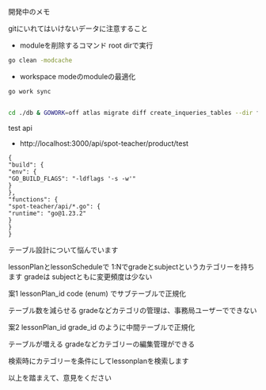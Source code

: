 開発中のメモ　

gitにいれてはいけないデータに注意すること


- moduleを削除するコマンド
root dirで実行
```bash
go clean -modcache
```

- workspace modeのmoduleの最適化
```bash
go work sync
```

```bash

```
```bash
cd ./db & GOWORK=off atlas migrate diff create_inqueries_tables --dir file://ent/migrate/migrations --to ent://ent/schema --dev-url "docker://mysql/8/ent"
```

test api
- http://localhost:3000/api/spot-teacher/product/test


````
{
"build": {
"env": {
"GO_BUILD_FLAGS": "-ldflags '-s -w'"
}
},
"functions": {
"spot-teacher/api/*.go": {
"runtime": "go@1.23.2"
}
}
}
````
テーブル設計について悩んでいます

lessonPlanとlessonScheduleで
1:Nでgradeとsubjectというカテゴリーを持ちます
gradeは
subjectともに変更頻度は少ない

案1
lessonPlan_id
code (enum)
でサブテーブルで正規化

テーブル数を減らせる
gradeなどカテゴリの管理は、事務局ユーザーでできない


案2
lessonPlan_id
grade_id
のように中間テーブルで正規化

テーブルが増える
gradeなどカテゴリーの編集管理ができる


検索時にカテゴリーを条件にしてlessonplanを検索します

以上を踏まえて、意見をください
